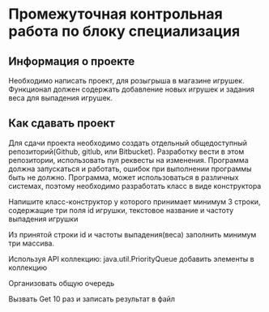 # Промежуточная контрольная работа по блоку специализация #

## Информация о проекте 
Необходимо написать проект, для розыгрыша в магазине игрушек. Функционал должен содержать добавление новых игрушек и задания веса для выпадения игрушек.

## Как сдавать проект
Для сдачи проекта необходимо создать отдельный общедоступный репозиторий(Github, gitlub, или Bitbucket). Разработку вести в этом репозитории, использовать пул реквесты на изменения. Программа должна запускаться и работать, ошибок при выполнении программы быть не должно. Программа, может использоваться в различных системах, поэтому необходимо разработать класс в виде конструктора

Напишите класс-конструктор у которого принимает минимум 3 строки, содержащие три поля id игрушки, текстовое название и частоту выпадения игрушки

Из принятой строки id и частоты выпадения(веса) заполнить минимум три массива.

Используя API коллекцию: java.util.PriorityQueue добавить элементы в коллекцию

Организовать общую очередь

Вызвать Get 10 раз и записать результат в файл